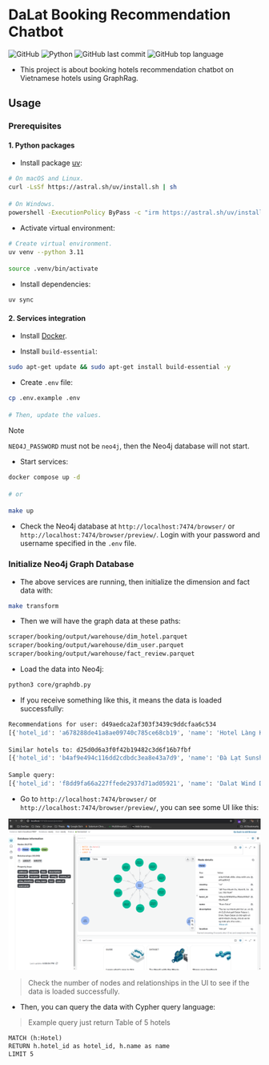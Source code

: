 # DaLat Booking Recommendation Chatbot

![GitHub](https://img.shields.io/github/license/thangbuiq/booking-bot) ![Python](https://img.shields.io/badge/python-3.11-blue) ![GitHub last commit](https://img.shields.io/github/last-commit/thangbuiq/booking-bot) ![GitHub top language](https://img.shields.io/github/languages/top/thangbuiq/booking-bot)

- This project is about booking hotels recommendation chatbot on Vietnamese hotels using GraphRag.

## Usage

### Prerequisites

#### 1. Python packages

- Install package [uv](https://github.com/astral-sh/uv):

```bash
# On macOS and Linux.
curl -LsSf https://astral.sh/uv/install.sh | sh

# On Windows.
powershell -ExecutionPolicy ByPass -c "irm https://astral.sh/uv/install.ps1 | iex"
```

- Activate virtual environment:

```bash
# Create virtual environment.
uv venv --python 3.11

source .venv/bin/activate
```

- Install dependencies:

```bash
uv sync
```

#### 2. Services integration

- Install [Docker](https://docs.docker.com/get-docker/).

- Install `build-essential`:

```bash
sudo apt-get update && sudo apt-get install build-essential -y
```

- Create `.env` file:

```bash
cp .env.example .env

# Then, update the values.
```

> [!NOTE]
> `NEO4J_PASSWORD` must not be `neo4j`, then the Neo4j database will not start.

- Start services:

```bash
docker compose up -d

# or

make up
```

- Check the Neo4j database at `http://localhost:7474/browser/` or `http://localhost:7474/browser/preview/`. Login with your password and username specified in the `.env` file.

### Initialize Neo4j Graph Database

- The above services are running, then initialize the dimension and fact data with:

```bash
make transform
```

- Then we will have the graph data at these paths:

```bash
scraper/booking/output/warehouse/dim_hotel.parquet
scraper/booking/output/warehouse/dim_user.parquet
scraper/booking/output/warehouse/fact_review.parquet
```

- Load the data into Neo4j:

```bash
python3 core/graphdb.py
```

- If you receive something like this, it means the data is loaded successfully:

```bash
Recommendations for user: d49aedca2af303f3439c9ddcfaa6c534
[{'hotel_id': 'a678288de41a8ae09740c785ce68cb19', 'name': 'Hotel Làng Kò Hơ', 'avg_rating': 10.0, 'review_count': 10}, {'hotel_id': 'b146903aee22801c928654c2e5ea5158', 'name': '296 Cetete - Home in Dalat', 'avg_rating': 10.0, 'review_count': 10}, {'hotel_id': '72229f4f874507f22c2e625ebc969dc8', 'name': 'Tuan Thuy Hotel', 'avg_rating': 10.0, 'review_count': 10}, {'hotel_id': '2a5e2e19df11a5afd54712afdff21502', 'name': 'Khách Sạn Đà Lạt View- Đà Lạt View Hotel', 'avg_rating': 10.0, 'review_count': 10}, {'hotel_id': '48eedf27f35cba1e5948c35be44ffb59', 'name': 'EURO HOUSE', 'avg_rating': 10.0, 'review_count': 10}]

Similar hotels to: d25d0d6a3f0f42b19482c3d6f16b7fbf
[{'hotel_id': 'b4af9e494c116dd2cdbdc3ea8e43a7d9', 'name': 'Đà Lạt Sunshine Garden', 'avg_rating': 10.0, 'review_count': 1, 'common_users': 1}, {'hotel_id': 'e522226e425ec0f82c0f77d389df2e21', 'name': 'NK.Dalat Hotel', 'avg_rating': 10.0, 'review_count': 1, 'common_users': 1}, {'hotel_id': '23bc46575562083fe796854a0f976987', 'name': 'Seven A Hotel', 'avg_rating': 10.0, 'review_count': 1, 'common_users': 1}, {'hotel_id': '7dc015e78f62b21a5616aba5d192aabc', 'name': 'Hostel-John Cafe and Beer', 'avg_rating': 9.0, 'review_count': 1, 'common_users': 1}, {'hotel_id': 'c0770a843f039342865a9dc11277cd2c', 'name': 'Dalat Terrasse Des Roses Villa', 'avg_rating': 9.0, 'review_count': 1, 'common_users': 1}]

Sample query:
[{'hotel_id': 'f8dd9fa66a227ffede2937d71ad05921', 'name': 'Dalat Wind Deluxe Hotel'}, {'hotel_id': 'fb401270b8babc2109a6dea17d1ebba2', 'name': 'Miền Nhiệt Đới 2 Hotel'}, {'hotel_id': '03adc0096493aa76d4e51842f8a15aa8', 'name': 'Raon Dalat'}, {'hotel_id': '9bb7114f0c3873e5398496dd7e140f5e', 'name': 'Royal Palace'}, {'hotel_id': '4a23f6c840d5b9f8d9f38fe289418a31', 'name': 'Jolie House'}]
```

- Go to `http://localhost:7474/browser/` or `http://localhost:7474/browser/preview/`, you can see some UI like this:

![neo4j](assets/neo4j.png)

> Check the number of nodes and relationships in the UI to see if the data is loaded successfully.

- Then, you can query the data with Cypher query language:

> Example query just return Table of 5 hotels

```cypher
MATCH (h:Hotel)
RETURN h.hotel_id as hotel_id, h.name as name
LIMIT 5
```

